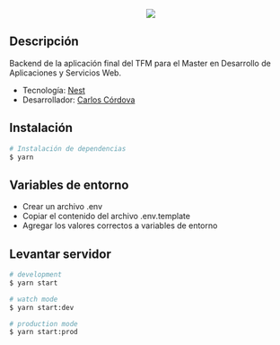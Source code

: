 <p align="center">
  <img src="https://keystoneacademic-res.cloudinary.com/image/upload/element/14/146414_VIU_Cover_Cover.jpg" />
</p>

## Descripción

Backend de la aplicación final del TFM para el Master en Desarrollo de Aplicaciones y Servicios Web.
- Tecnología: [Nest](https://github.com/nestjs/nest)
- Desarrollador:  [Carlos Córdova](https://carlosc.dev)

## Instalación

```bash
# Instalación de dependencias
$ yarn
```

## Variables de entorno
- Crear un archivo .env
- Copiar el contenido del archivo .env.template
- Agregar los valores correctos a variables de entorno

## Levantar servidor

```bash
# development
$ yarn start

# watch mode
$ yarn start:dev

# production mode
$ yarn start:prod
```

